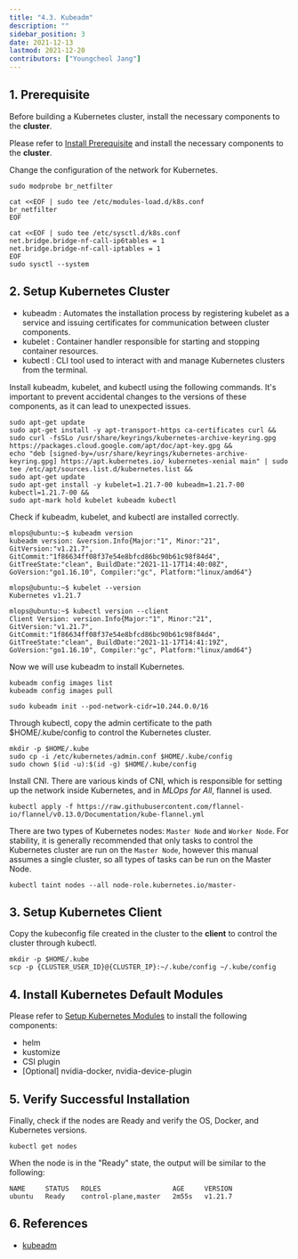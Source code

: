 ```yaml
---
title: "4.3. Kubeadm"
description: ""
sidebar_position: 3
date: 2021-12-13
lastmod: 2021-12-20
contributors: ["Youngcheol Jang"]
---
```


## 1. Prerequisite

Before building a Kubernetes cluster, install the necessary components to the **cluster**.

Please refer to [Install Prerequisite](../../setup-kubernetes/install-prerequisite.md) and install the necessary components to the **cluster**.

Change the configuration of the network for Kubernetes.

```text
sudo modprobe br_netfilter

cat <<EOF | sudo tee /etc/modules-load.d/k8s.conf
br_netfilter
EOF

cat <<EOF | sudo tee /etc/sysctl.d/k8s.conf
net.bridge.bridge-nf-call-ip6tables = 1
net.bridge.bridge-nf-call-iptables = 1
EOF
sudo sysctl --system
```

## 2. Setup Kubernetes Cluster

- kubeadm : Automates the installation process by registering kubelet as a service and issuing certificates for communication between cluster components.
- kubelet : Container handler responsible for starting and stopping container resources.
- kubectl : CLI tool used to interact with and manage Kubernetes clusters from the terminal.

Install kubeadm, kubelet, and kubectl using the following commands. It's important to prevent accidental changes to the versions of these components, as it can lead to unexpected issues.

```text
sudo apt-get update
sudo apt-get install -y apt-transport-https ca-certificates curl &&
sudo curl -fsSLo /usr/share/keyrings/kubernetes-archive-keyring.gpg https://packages.cloud.google.com/apt/doc/apt-key.gpg &&
echo "deb [signed-by=/usr/share/keyrings/kubernetes-archive-keyring.gpg] https://apt.kubernetes.io/ kubernetes-xenial main" | sudo tee /etc/apt/sources.list.d/kubernetes.list &&
sudo apt-get update
sudo apt-get install -y kubelet=1.21.7-00 kubeadm=1.21.7-00 kubectl=1.21.7-00 &&
sudo apt-mark hold kubelet kubeadm kubectl
```

Check if kubeadm, kubelet, and kubectl are installed correctly.

```text
mlops@ubuntu:~$ kubeadm version
kubeadm version: &version.Info{Major:"1", Minor:"21", GitVersion:"v1.21.7", GitCommit:"1f86634ff08f37e54e8bfcd86bc90b61c98f84d4", GitTreeState:"clean", BuildDate:"2021-11-17T14:40:08Z", GoVersion:"go1.16.10", Compiler:"gc", Platform:"linux/amd64"}
```

```text
mlops@ubuntu:~$ kubelet --version
Kubernetes v1.21.7
```

```text
mlops@ubuntu:~$ kubectl version --client
Client Version: version.Info{Major:"1", Minor:"21", GitVersion:"v1.21.7", GitCommit:"1f86634ff08f37e54e8bfcd86bc90b61c98f84d4", GitTreeState:"clean", BuildDate:"2021-11-17T14:41:19Z", GoVersion:"go1.16.10", Compiler:"gc", Platform:"linux/amd64"}
```

Now we will use kubeadm to install Kubernetes.

```text
kubeadm config images list
kubeadm config images pull

sudo kubeadm init --pod-network-cidr=10.244.0.0/16
```

Through kubectl, copy the admin certificate to the path $HOME/.kube/config to control the Kubernetes cluster.

```text
mkdir -p $HOME/.kube
sudo cp -i /etc/kubernetes/admin.conf $HOME/.kube/config
sudo chown $(id -u):$(id -g) $HOME/.kube/config
```

Install CNI. There are various kinds of CNI, which is responsible for setting up the network inside Kubernetes, and in *MLOps for All*, flannel is used.

```text
kubectl apply -f https://raw.githubusercontent.com/flannel-io/flannel/v0.13.0/Documentation/kube-flannel.yml
```

There are two types of Kubernetes nodes: `Master Node` and `Worker Node`. For stability, it is generally recommended that only tasks to control the Kubernetes cluster are run on the `Master Node`, however this manual assumes a single cluster, so all types of tasks can be run on the Master Node.

```text
kubectl taint nodes --all node-role.kubernetes.io/master-
```

## 3. Setup Kubernetes Client

Copy the kubeconfig file created in the cluster to the **client** to control the cluster through kubectl.

```text
mkdir -p $HOME/.kube
scp -p {CLUSTER_USER_ID}@{CLUSTER_IP}:~/.kube/config ~/.kube/config
```

## 4. Install Kubernetes Default Modules

Please refer to [Setup Kubernetes Modules](../../setup-kubernetes/install-kubernetes-module.md) to install the following components:

- helm
- kustomize
- CSI plugin
- [Optional] nvidia-docker, nvidia-device-plugin

## 5. Verify Successful Installation

Finally, check if the nodes are Ready and verify the OS, Docker, and Kubernetes versions.

```text
kubectl get nodes
```

When the node is in the "Ready" state, the output will be similar to the following:

```text
NAME     STATUS   ROLES                  AGE     VERSION
ubuntu   Ready    control-plane,master   2m55s   v1.21.7
```

## 6. References

- [kubeadm](https://kubernetes.io/docs/setup/production-environment/tools/kubeadm/install-kubeadm)
